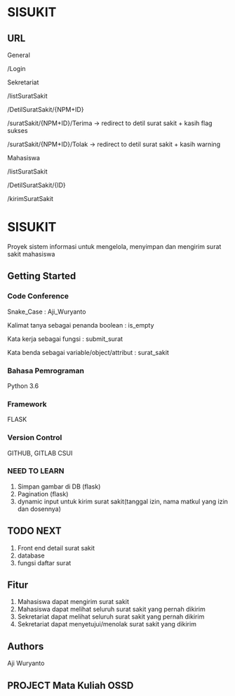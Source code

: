 # SISUKIT

## URL  
General

/Login

Sekretariat

/listSuratSakit

/DetilSuratSakit/{NPM+ID}

/suratSakit/{NPM+ID}/Terima -> redirect to detil surat sakit + kasih flag sukses

/suratSakit/{NPM+ID}/Tolak -> redirect to detil surat sakit + kasih warning

Mahasiswa

/listSuratSakit

/DetilSuratSakit/{ID}

/kirimSuratSakit

# SISUKIT

Proyek sistem informasi untuk mengelola, menyimpan dan mengirim surat sakit mahasiswa

## Getting Started

### Code Conference

Snake_Case : Aji_Wuryanto

Kalimat tanya sebagai penanda boolean : is_empty

Kata kerja sebagai fungsi : submit_surat

Kata benda sebagai variable/object/attribut : surat_sakit

### Bahasa Pemrograman

Python 3.6

### Framework

FLASK

### Version Control

GITHUB, GITLAB CSUI

### NEED TO LEARN

1. Simpan gambar di DB (flask)
2. Pagination (flask)
3. dynamic input untuk kirim surat sakit(tanggal izin, nama matkul yang izin dan dosennya)

## TODO NEXT
1. Front end detail surat sakit
2. database
3. fungsi daftar surat


## Fitur

1. Mahasiswa dapat mengirim surat sakit
2. Mahasiswa dapat melihat seluruh surat sakit yang pernah dikirim
3. Sekretariat dapat melihat seluruh surat sakit yang pernah dikirim
4. Sekretariat dapat menyetujui/menolak surat sakit yang dikirim

## Authors

Aji Wuryanto

## PROJECT Mata Kuliah OSSD
